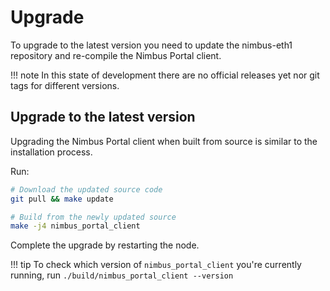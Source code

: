 # Upgrade

To upgrade to the latest version you need to update the nimbus-eth1 repository
and re-compile the Nimbus Portal client.

!!! note
    In this state of development there are no official releases yet nor git tags
    for different versions.

## Upgrade to the latest version

Upgrading the Nimbus Portal client when built from source is similar to the installation process.

Run:

```sh
# Download the updated source code
git pull && make update

# Build from the newly updated source
make -j4 nimbus_portal_client
```

Complete the upgrade by restarting the node.

!!! tip
    To check which version of `nimbus_portal_client` you're currently running, run
    `./build/nimbus_portal_client --version`
